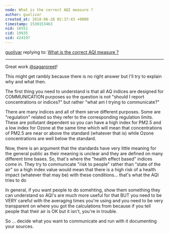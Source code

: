 ```yaml
---
node: What is the correct AQI measure ?
author: guolivar
created_at: 2018-06-28 02:37:43 +0000
timestamp: 1530153463
nid: 16551
cid: 19935
uid: 424197
---
```




[guolivar](../profile/guolivar) replying to: [What is the correct AQI measure ?](../notes/sagarpreet/06-22-2018/what-is-the-correct-aqi-measure)

----
Great work [@sagarpreet](/profile/sagarpreet)!

This might get rambly because there is no right answer but I'll try to explain why and what then.

The first thing you need to understand is that all AQ indices are designed for COMMUNICATION purposes so the question is not "should I report concentrations or indices?" but rather "what am I trying to communicate?"

There are many indices and all of them serve different purposes.
Some are "regulation" related so they refer to the corresponding regulation limits. These are pollutant dependent so you can have a high index for PM2.5 and a low index for Ozone at the same time which will mean that concentrations of PM2.5 are near or above the standard (whatever that is) while Ozone concentrations are well below the standard.

Now, there is an argument that the standards have very little meaning for the general public as their meaning is unclear and they are defined on many different time bases. So, that's where the "health effect based" indices come in. They try to communicate "risk to people" rather than "state of the air" so a high index value would mean that there is a high risk of a health impact (whatever that may be) with these conditions... that's what the AQI tries to do

In general, if you want people to do somehting, show them something they can understand so AQI's are much more useful for that BUT you need to be VERY careful with the averaging times you're using and you need to be very transparent on where you got the calculations from because if you tell people that their air is OK but it isn't, you're in trouble.

So ... decide what you want to communicate and run with it documenting your sources.
